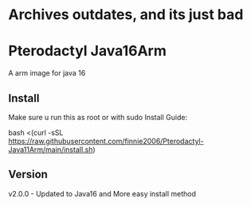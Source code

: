 # Archives outdates, and its just bad


# Pterodactyl Java16Arm
A arm image for java 16


  
## Install
Make sure u run this as root or with sudo
Install Guide: 

bash <(curl -sSL https://raw.githubusercontent.com/finnie2006/Pterodactyl-Java11Arm/main/install.sh)


  
## Version
v2.0.0 - Updated to Java16 and More easy install method
